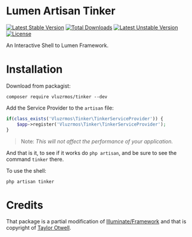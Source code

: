 # Lumen Artisan Tinker

[![Latest Stable Version](https://poser.pugx.org/vluzrmos/tinker/v/stable)](https://packagist.org/packages/vluzrmos/tinker) [![Total Downloads](https://poser.pugx.org/vluzrmos/tinker/downloads)](https://packagist.org/packages/vluzrmos/tinker) [![Latest Unstable Version](https://poser.pugx.org/vluzrmos/tinker/v/unstable)](https://packagist.org/packages/vluzrmos/tinker) [![License](https://poser.pugx.org/vluzrmos/tinker/license)](https://packagist.org/packages/vluzrmos/tinker)

An Interactive Shell to Lumen Framework.

# Installation

Download from packagist:

`composer require vluzrmos/tinker --dev`

Add the Service Provider to the `artisan` file:

```php
if(class_exists('Vluzrmos\Tinker\TinkerServiceProvider')) {
    $app->register('Vluzrmos\Tinker\TinkerServiceProvider');
}
```

> Note: *This will not affect the performance of your application.*

And that is it, to see if it works do `php artisan`, and be sure to 
see the command `tinker` there.
 
To use the shell:

`php artisan tinker`

# Credits

That package is a partial modification 
of [Illuminate/Framework](https://github.com/illuminate/framework) and that is copyright of [Taylor Otwell](https://github.com/taylorotwell). 
